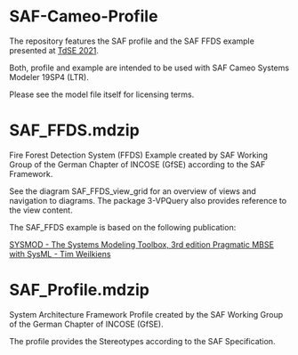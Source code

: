 # SAF-Cameo-Profile
The repository features the SAF profile and the SAF FFDS example presented at [TdSE 2021](https://tdse.org/). 

Both, profile and example are intended to be used with SAF Cameo Systems Modeler 19SP4 (LTR).

Please see the model file itself for licensing terms.

# SAF_FFDS.mdzip
Fire Forest Detection System (FFDS) Example created by SAF Working Group of the German Chapter of INCOSE (GfSE) according to the SAF Framework.

See the diagram SAF_FFDS_view_grid for an overview of views and navigation to diagrams. The package 3-VPQuery also provides reference to the view content.

The SAF_FFDS example is based on the following publication:

[SYSMOD - The Systems Modeling Toolbox, 3rd edition Pragmatic MBSE with SysML - Tim Weilkiens](https://www.oose.de/nuetzliches/sysmod-the-systems-modeling-toolbox/)

# SAF_Profile.mdzip
System Architecture Framework Profile created by the SAF Working Group of the German Chapter of INCOSE (GfSE).

The profile provides the Stereotypes according to the SAF Specification.
